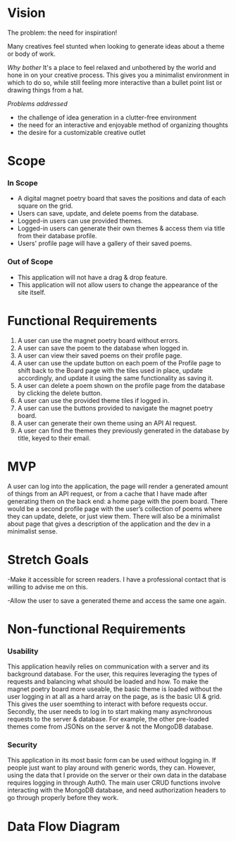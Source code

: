 # Vision
The problem: the need for inspiration!

Many creatives feel stunted when looking to generate ideas about a theme or body of work. 

*Why bother*
It's a place to feel relaxed and unbothered by the world and hone in on your creative process. This gives you a minimalist environment in which to do so, while still feeling more interactive than a bullet point list or drawing things from a hat. 

*Problems addressed*

- the challenge of idea generation in a clutter-free environment
- the need for an interactive and enjoyable method of organizing thoughts
- the desire for a customizable creative outlet 

# Scope

 ### In Scope

 + A digital magnet poetry board that saves the positions and data of each square on the grid.
 + Users can save, update, and delete poems from the database.
 + Logged-in users can use provided themes.
 + Logged-in users can generate their own themes & access them via title from their database profile. 
 + Users' profile page will have a gallery of their saved poems. 


### Out of Scope

+ This application will not have a drag & drop feature.
+ This application will not allow users to change the appearance of the site itself. 

# Functional Requirements 

1. A user can use the magnet poetry board without errors. 
2. A user can save the poem to the database when logged in. 
3. A user can view their saved poems on their profile page. 
4. A user can use the update button on each poem of the Profile page to shift back to the Board page with the tiles used in place, update accordingly, and update it using the same functionality as saving it.
5. A user can delete a poem shown on the profile page from the database by clicking the delete button. 
6. A user can use the provided theme tiles if logged in. 
7. A user can use the buttons provided to navigate the magnet poetry board.
8. A user can generate their own theme using an API AI request. 
9. A user can find the themes they previously generated in the database by title, keyed to their email. 

# MVP

A user can log into the application, the page will render a generated amount of things from an API request, or from a cache that I have made after generating them on the back end: a home page with the poem board. There would be a second profile page with the user’s collection of poems where they can update, delete, or just view them. There will also be a minimalist about page that gives a description of the application and the dev in a minimalist sense. 


# Stretch Goals
-Make it accessible for screen readers. I have a professional contact that is willing to advise me on this.

-Allow the user to save a generated theme and access the same one again. 

# Non-functional Requirements

### Usability

This application heavily relies on communication with a server and its background database. For the user, this requires leveraging the types of requests and balancing what should be loaded and how. To make the magnet poetry board more useable, the basic theme is loaded without the user logging in at all as a hard array on the page, as is the basic UI & grid. This gives the user soemthing to interact with before requests occur. Secondly, the user needs to log in to start making many asynchronous requests to the server & database. For example, the other pre-loaded themes come from JSONs on the server & not the MongoDB database. 

### Security

This application in its most basic form can be used without logging in. If people just want to play around with generic words, they can. However, using the data that I provide on the server or their own data in the database requires logging in through Auth0. The main user CRUD functions involve interacting with the MongoDB database, and need authorization headers to go through properly before they work. 

# Data Flow Diagram 


